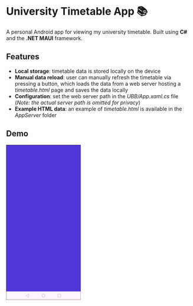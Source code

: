 # University Timetable App 📚
A personal Android app for viewing my university timetable. Built using **C#** and the **.NET MAUI** framework.

## Features
- **Local storage**: timetable data is stored locally on the device
- **Manual data reload**: user can manually refresh the timetable via pressing a button, which loads the data from a web server hosting a *timetable.html* page and saves the data locally
- **Configuration**: set the web server path in the *UBB/App.xaml.cs* file (*Note: the actual server path is omitted for privacy*)
- **Example HTML data**: an example of *timetable.html* is available in the *AppServer* folder

## Demo
<img src="/Captures/Demo_AndroidDevice.gif" width="40%"/>
